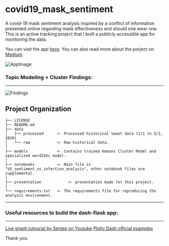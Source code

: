 covid19_mask_sentiment
==============================

A covid-19 mask sentiment analysis inspired by a conflict of information presented online regarding mask effectiveness and should one wear one. This is an active tracking project that I built a publicly accessible app for monitoring the data. 

You can visit the app [here](https://covid19-mask-sentiment.herokuapp.com/).
You can also read more about the porject on [Medium](https://medium.com/p/a104170ad9a7/edit).

![AppImage](https://steam-discount-predictor.s3-us-west-2.amazonaws.com/static/app_pic.JPG)

### Topic Modeling + Cluster Findings:
------------

![Findings](https://steam-discount-predictor.s3-us-west-2.amazonaws.com/static/Asset2.jpg)


Project Organization
------------

    ├── LICENSE
    ├── README.md        
    ├── data
    │   ├── processed      <- Processed historical tweet data (1/1 to 5/1, 2020)
    │   └── raw            <- Raw historical data.
    │
    ├── models             <- Contains trained Kmeans Cluster Model and specialized word2Vec model.
    │
    ├── notebooks          <- Main file is "US_sentiment_vs_infection_analysis", other notebook files are supplemental.
    │
    ├── presentation            <- presentation made for this project.
    │
    └── requirements.txt   <- The requirements file for reproducing the analysis environment.
     
--------

### Useful resources to build the dash-flask app:
------------
[Live graph tutourial by Sentex on Youtube](https://www.youtube.com/watch?v=bz2zqXFjOrE)
[Plotly Dash official examples](https://dash-gallery.plotly.host/Portal/)


Thank you.
